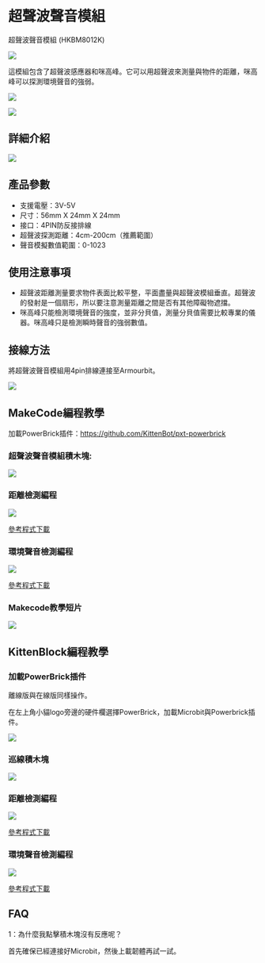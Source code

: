# 超聲波聲音模組

超聲波聲音模組 (HKBM8012K)

![](./images/06_04.png)

這模組包含了超聲波感應器和咪高峰。它可以用超聲波來測量與物件的距離，咪高峰可以探測環境聲音的強弱。


![](./images/IMG_2577.GIF)

![](./images/IMG_2576.GIF)

## 詳細介紹

![](./images/06_01.png)

## 產品參數

- 支援電壓：3V-5V
- 尺寸：56mm X 24mm X 24mm
- 接口：4PIN防反接排線
- 超聲波探測距離：4cm-200cm（推薦範圍）
- 聲音模擬數值範圍：0-1023

## 使用注意事項

- 超聲波距離測量要求物件表面比較平整，平面盡量與超聲波模組垂直。超聲波的發射是一個扇形，所以要注意測量距離之間是否有其他障礙物遮擋。
- 咪高峰只能檢測環境聲音的強度，並非分貝值，測量分貝值需要比較專業的儀器。咪高峰只是檢測瞬時聲音的強弱數值。

## 接線方法

將超聲波聲音模組用4pin排線連接至Armourbit。

![](./kbimages/ultrasoundcon.jpg)

## MakeCode編程教學

加載PowerBrick插件：https://github.com/KittenBot/pxt-powerbrick

### 超聲波聲音模組積木塊:

![](./images/ultrasoundblocks.png)

### 距離檢測編程

![](./images/distance.png)

[參考程式下載](https://bit.ly/PowerbrickM4_01)

### 環境聲音檢測編程

![](./images/soundlevel.png)

[參考程式下載](https://bit.ly/PowerbrickM4_02Hex)

### Makecode教學短片

[![](./kbimages/ultrasoundtut.png)](https://www.youtube.com/watch?v=Jwj449zjnYE)

## KittenBlock編程教學

### 加載PowerBrick插件

離線版與在線版同樣操作。

在左上角小貓logo旁邊的硬件欄選擇PowerBrick，加載Microbit與Powerbrick插件。

![](./kbimages/addextension.png)

### 巡線積木塊

![](./kbimages/kbultrasoundblocks.png)

### 距離檢測編程

![](./kbimages/kbultrasounddist.png)

[參考程式下載](www.google.com)

### 環境聲音檢測編程

![](./kbimages/kbultrasoundlevel.png)

[參考程式下載](www.google.com)

## FAQ

1：為什麼我點擊積木塊沒有反應呢？

首先確保已經連接好Microbit，然後上載韌體再試一試。